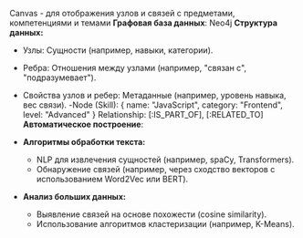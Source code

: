 Canvas - для отображения узлов и связей с предметами, компетенциями и темами
**Графовая база данных**: Neo4j
**Структура данных:**

- Узлы: Сущности (например, навыки, категории).
- Ребра: Отношения между узлами (например, "связан с", "подразумевает").
- Свойства узлов и ребер: Метаданные (например, уровень навыка, вес связи).
-Node (Skill): {
	name: "JavaScript", 
	category: "Frontend",
	level: "Advanced"
 }
Relationship: [:IS_PART_OF], [:RELATED_TO]
**Автоматическое построение**:

- **Алгоритмы обработки текста:**
    - NLP для извлечения сущностей (например, spaCy, Transformers).
    - Обнаружение связей (например, через сходство векторов с использованием Word2Vec или BERT).
- **Анализ больших данных:**
    - Выявление связей на основе похожести (cosine similarity).
    - Использование алгоритмов кластеризации (например, K-Means).


